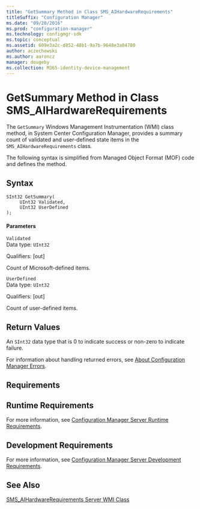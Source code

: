 ```yaml
---
title: "GetSummary Method in Class SMS_AIHardwareRequirements"
titleSuffix: "Configuration Manager"
ms.date: "09/20/2016"
ms.prod: "configuration-manager"
ms.technology: configmgr-sdk
ms.topic: conceptual
ms.assetid: 609e3a2c-d852-48b1-9a7b-9648e3a04780
author: aczechowski
ms.author: aaroncz
manager: dougeby
ms.collection: M365-identity-device-management
---
```

# GetSummary Method in Class SMS_AIHardwareRequirements
The `GetSummary` Windows Management Instrumentation (WMI) class method, in System Center Configuration Manager, provides a summary count of validated and user-defined state items in the `SMS_AIHardwareRequirements` class.  

 The following syntax is simplified from Managed Object Format (MOF) code and defines the method.  

## Syntax  

```  
SInt32 GetSummary(      
     UInt32 Validated,  
     UInt32 UserDefined  
);  
```  

#### Parameters  
 `Validated`  
 Data type: `UInt32`  

 Qualifiers: [out]  

 Count of Microsoft-defined items.  

 `UserDefined`  
 Data type: `UInt32`  

 Qualifiers: [out]  

 Count of user-defined items.  

## Return Values  
 An `SInt32` data type that is 0 to indicate success or non-zero to indicate failure.  

 For information about handling returned errors, see [About Configuration Manager Errors](../../../../../develop/core/understand/about-configuration-manager-errors.md).  

## Requirements  

## Runtime Requirements  
 For more information, see [Configuration Manager Server Runtime Requirements](../../../../../develop/core/reqs/server-runtime-requirements.md).  

## Development Requirements  
 For more information, see [Configuration Manager Server Development Requirements](../../../../../develop/core/reqs/server-development-requirements.md).  

## See Also  
 [SMS_AIHardwareRequirements Server WMI Class](../../../../../develop/reference/core/clients/asset-intelligence/sms_aihardwarerequirements-server-wmi-class.md)
